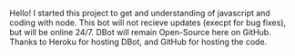 Hello! I started this project to get and understanding of javascript and coding with node.
This bot will not recieve updates (execpt for bug fixes), but will be online 24/7.
DBot will remain Open-Source here on GitHub. Thanks to Heroku for hosting DBot, and GitHub for hosting the code.
